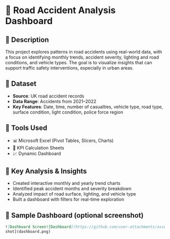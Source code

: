 # 🚧 Road Accident Analysis Dashboard

## 📝 Description
This project explores patterns in road accidents using real-world data, with a focus on identifying monthly trends, accident severity, lighting and road conditions, and vehicle types. The goal is to visualize insights that can support traffic safety interventions, especially in urban areas.

## 📁 Dataset
- **Source**: UK road accident records
- **Data Range**: Accidents from 2021–2022
- **Key Features**: Date, time, number of casualties, vehicle type, road type, surface condition, light condition, police force region

## 🔧 Tools Used
- 📊 Microsoft Excel (Pivot Tables, Slicers, Charts)
- 🧮 KPI Calculation Sheets
- 📈 Dynamic Dashboard

## 🚀 Key Analysis & Insights
- Created interactive monthly and yearly trend charts
- Identified peak accident months and severity breakdown
- Analyzed impact of road surface, lighting, and vehicle type
- Built a dashboard with filters for real-time exploration

## 📸 Sample Dashboard (optional screenshot)
```markdown
![Dashboard Screen![Dashboard](https://github.com/user-attachments/assets/4e679d4e-2b8e-4f0b-992c-631ec08f3d77)
shot](dashboard.png)
